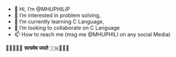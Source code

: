 - 👋 Hi, I’m @MHUPHILIP
- 👀 I’m interested in problem solving,
- 🌱 I’m currently learning C Language,
- 💞️ I’m looking to collaborate on C Language
- 📫 How to reach me (msg me @MHUPHILI on any social Media)

🤗😊🌹🇮🇳 **सत्यमेव जयते** 🇮🇳🌹😊🤗

<!---
MHUPHILIP/MHUPHILIP is a ✨ special ✨ repository because its `README.md` (this file) appears on your GitHub profile.
You can click the Preview link to take a look at your changes.
--->
